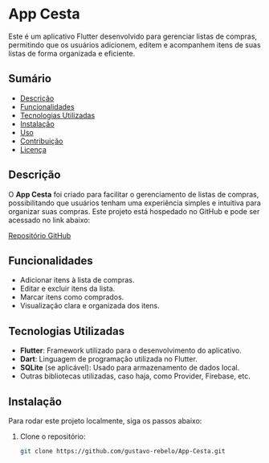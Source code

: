 # App Cesta

Este é um aplicativo Flutter desenvolvido para gerenciar listas de compras, permitindo que os usuários adicionem, editem e acompanhem itens de suas listas de forma organizada e eficiente.

## Sumário

- [Descrição](#descrição)
- [Funcionalidades](#funcionalidades)
- [Tecnologias Utilizadas](#tecnologias-utilizadas)
- [Instalação](#instalação)
- [Uso](#uso)
- [Contribuição](#contribuição)
- [Licença](#licença)

## Descrição

O **App Cesta** foi criado para facilitar o gerenciamento de listas de compras, possibilitando que usuários tenham uma experiência simples e intuitiva para organizar suas compras. Este projeto está hospedado no GitHub e pode ser acessado no link abaixo:

[Repositório GitHub](https://github.com/gustavo-rebelo/App-Cesta)

## Funcionalidades

- Adicionar itens à lista de compras.
- Editar e excluir itens da lista.
- Marcar itens como comprados.
- Visualização clara e organizada dos itens.

## Tecnologias Utilizadas

- **Flutter**: Framework utilizado para o desenvolvimento do aplicativo.
- **Dart**: Linguagem de programação utilizada no Flutter.
- **SQLite** (se aplicável): Usado para armazenamento de dados local.
- Outras bibliotecas utilizadas, caso haja, como Provider, Firebase, etc.

## Instalação

Para rodar este projeto localmente, siga os passos abaixo:

1. Clone o repositório:
   ```bash
   git clone https://github.com/gustavo-rebelo/App-Cesta.git
